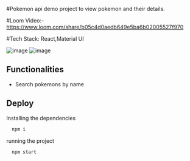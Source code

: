 #Pokemon api demo project to view pokemon and their details.

#Loom Video:- 
https://www.loom.com/share/b05c4d0aedb649e5ba6b02005527f970

#Tech Stack: React,Material UI

![image](https://user-images.githubusercontent.com/108413276/183478042-4c2331fc-56f5-4c1e-82bc-60257c8686ea.png)
![image](https://user-images.githubusercontent.com/108413276/183478113-0d2bcd79-10f0-4f0a-9710-9af19a5399d1.png)







## Functionalities

- Search pokemons by name



## Deploy

Installing the dependencies
```bash
  npm i
```
running the project
```bash
  npm start
```

